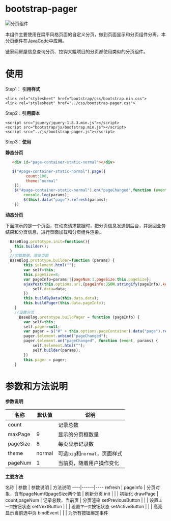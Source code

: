 bootstrap-pager
===========
![分页组件](https://raw.githubusercontent.com/bill1012/bootstrap-pager/master/image/pagination.png)

本组件主要使用在扁平风格页面的自定义分页，做到页面显示和分页组件分离。本分页组件在[JavaCode](http://code.admineap.com)中应用。

链家网房屋信息查询分页、拉钩大鲲项目的分页都使用类似的分页组件。

使用
=======

Step1： **引用样式**
```
<link rel="stylesheet" href="bootstrap/css/bootstrap.min.css">
<link rel="stylesheet" href="../css/bootstrap-pager.css">
```

Step2：**引用脚本**
```
<script src="jquery/jquery-1.8.3.min.js"></script>
<script src="bootstrap/js/bootstrap.min.js"></script>
<script src="../js/bootstrap-pager.js"></script>
```

Step3：**使用**

**静态分页**
```html
   <div id="page-container-static-normal"></div>
```
```javascript
   $("#page-container-static-normal").page({
         count:100,
         theme:"normal"
    });
    $("#page-container-static-normal").on("pageChanged",function (event,params) {
        console.log(params);
        $(this).data("page").refresh(params);
    })
```
**动态分页**

下面演示的是一个页面，在动态请求数据时，把分页信息发送到后台，并返回业务结果和分页信息，进行页面加载和分页组件渲染。
```javascript
  BaseBlog.prototype.init=function(){
    this.builder();
  }
  //加载数据，渲染页面
  BaseBlog.prototype.builder=function (params) {
        this.$element.html("");
        var self=this;
        this.pageSize=8;
        var pageInfo=params||{pageNum:1,pageSize:this.pageSize};
        ajaxPost(this.options.url,{pageInfo:JSON.stringify(pageInfo),key:$("#search_value").val()},function (data) {
            self.data=data;
        })
        this.buildByData(this.data.data);
        this.buildPager(this.data.pageInfo);
    }
	//设置分页
	  BaseBlog.prototype.buildPager = function (pageInfo) {
        var self=this;
        self.pager=null;
        var pager = $("#" + this.options.pageContainer).data("page").refresh(params);
        pager.$element.unbind("pageChanged");
        pager.$element.on("pageChanged", function (event, params) {
            self.$element.html("");
            self.builder(params);
        })
        this.pager = pager;
    }
```


参数和方法说明
===========
**参数说明**
 
 名称 | 默认值 | 说明
 ----|------|----
 count|  | 记录总数
 maxPage|9|显示的分页框数量
 pageSize|8|每页显示记录数
 theme|normal|可选`big`和`normal`，页面样式
 pageNum|1|当前页，随着用户操作变化
 
 **主要方法**
 
  名称 | 参数 | 参数说明 | 方法说明
 ----|------|----
 refresh | pageInfo | 分页对象，含有pageNum和pageSize两个值 | 刷新分页
 init | | | 初始化
 drawPage | count,pageNum | 记录总数，当前页 | 分页渲染
 setPreviousButton | | | 设置`上一页`按钮状态
 setNextButton | | | 设置`下一页`按钮状态
 setActiveButton | | | 高亮显示当前选中页
 bindEvent | | | 为所有按钮绑定事件



